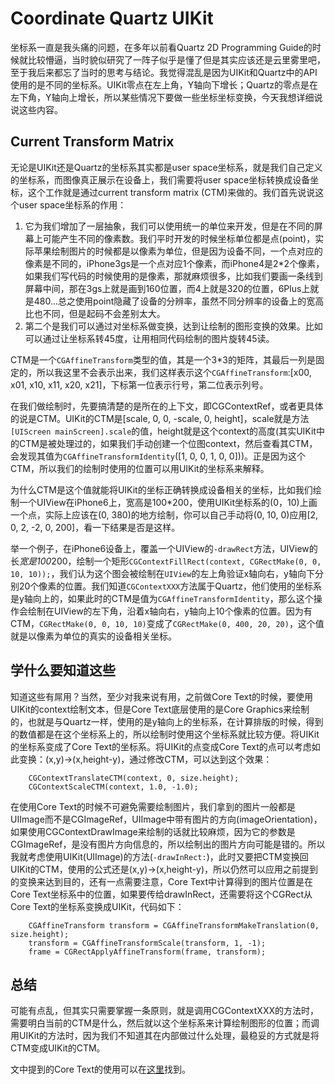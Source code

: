 # Coordinate Quartz UIKit

坐标系一直是我头痛的问题，在多年以前看Quartz 2D Programming Guide的时候就比较懵逼，当时貌似研究了一阵子似乎是懂了但是其实应该还是云里雾里吧，至于我后来都忘了当时的思考与结论。我觉得混乱是因为UIKit和Quartz中的API使用的是不同的坐标系。UIKit零点在左上角，Y轴向下增长；Quartz的零点是在左下角，Y轴向上增长，所以某些情况下要做一些坐标坐标变换，今天我想详细说说这些内容。

## Current Transform Matrix

无论是UIKit还是Quartz的坐标系其实都是user space坐标系，就是我们自己定义的坐标系，而图像真正展示在设备上，我们需要将user space坐标转换成设备坐标，这个工作就是通过current transform matrix (CTM)来做的。我们首先说说这个user space坐标系的作用：
1. 它为我们增加了一层抽象，我们可以使用统一的单位来开发，但是在不同的屏幕上可能产生不同的像素数。我们平时开发的时候坐标单位都是点(point)，实际苹果绘制图片的时候都是以像素为单位，但是因为设备不同，一个点对应的像素是不同的，iPhone3gs是一个点对应1个像素，而iPhone4是2*2个像素，如果我们写代码的时候使用的是像素，那就麻烦很多，比如我们要画一条线到屏幕中间，那在3gs上就是画到160位置，而4上就是320的位置，6Plus上就是480...总之使用point隐藏了设备的分辨率，虽然不同分辨率的设备上的宽高比也不同，但是起码不会差别太大。
2. 第二个是我们可以通过对坐标系做变换，达到让绘制的图形变换的效果。比如可以通过让坐标系转45度，让用相同代码绘制的图片旋转45读。

CTM是一个`CGAffineTransform`类型的值，其是一个3*3的矩阵，其最后一列是固定的，所以我这里不会表示出来，我们这样表示这个`CGAffineTransform`:[x00, x01, x10, x11, x20, x21]，下标第一位表示行号，第二位表示列号。

在我们做绘制时，先要搞清楚的是所在的上下文，即CGContextRef，或者更具体的说是CTM。UIKit的CTM是[scale, 0, 0, -scale, 0, height]，scale就是方法`[UIScreen mainScreen].scale`的值，height就是这个context的高度(其实UIKit中的CTM是被处理过的，如果我们手动创建一个位图context，然后查看其CTM，会发现其值为`CGAffineTransformIdentity`([1, 0, 0, 1, 0, 0]))。正是因为这个CTM，所以我们的绘制时使用的位置可以用UIKit的坐标系来解释。

为什么CTM是这个值就能将UIKit的坐标正确转换成设备相关的坐标，比如我们绘制一个UIView在iPhone6上，宽高是100*200，使用UIKit坐标系的(0，10)上画一个点，实际上应该在(0, 380)的地方绘制，你可以自己手动将(0, 10, 0)应用[2, 0, 2, -2, 0, 200]，看一下结果是否是这样。

举一个例子，在iPhone6设备上，覆盖一个UIView的`-drawRect`方法，UIView的长*宽是100*200，绘制一个矩形`CGContextFillRect(context, CGRectMake(0, 0, 10, 10));`，我们认为这个图会被绘制在`UIView`的左上角验证x轴向右，y轴向下分别20个像素的位置。我们知道`CGContextXXX`方法属于Quartz，他们使用的坐标系是y轴向上的，如果此时的CTM是值为`CGAffineTransformIdentity`，那么这个操作会绘制在UIView的左下角，沿着x轴向右，y轴向上10个像素的位置。因为有CTM，`CGRectMake(0, 0, 10, 10)`变成了`CGRectMake(0, 400, 20, 20)`，这个值就是以像素为单位的真实的设备相关坐标。

## 学什么要知道这些

知道这些有屌用？当然，至少对我来说有用，之前做Core Text的时候，要使用UIKit的context绘制文本，但是Core Text底层使用的是Core Graphics来绘制的，也就是与Quartz一样，使用的是y轴向上的坐标系，在计算排版的时候，得到的数值都是在这个坐标系上的，所以绘制时使用这个坐标系就比较方便。将UIKit的坐标系变成了Core Text的坐标系。将UIKit的点变成Core Text的点可以考虑如此变换：(x,y)->(x,height-y)，通过修改CTM，可以达到这个效果：

```
    CGContextTranslateCTM(context, 0, size.height);
    CGContextScaleCTM(context, 1.0, -1.0);
```

在使用Core Text的时候不可避免需要绘制图片，我们拿到的图片一般都是UIImage而不是CGImageRef，UIImage中带有图片的方向(imageOrientation)，如果使用CGContextDrawImage来绘制的话就比较麻烦，因为它的参数是CGImageRef，是没有图片方向信息的，所以绘制出的图片方向可能是错的。所以我就考虑使用UIKit(UIImage)的方法(`-drawInRect:`)，此时又要把CTM变换回UIKit的CTM，使用的公式还是(x,y)->(x,height-y)，所以仍然可以应用之前提到的变换来达到目的，还有一点需要注意，Core Text中计算得到的图片位置是在Core Text坐标系中的位置，如果要传给drawInRect，还需要将这个CGRect从Core Text的坐标系变换成UIKit，代码如下：

```
    CGAffineTransform transform = CGAffineTransformMakeTranslation(0, size.height);
    transform = CGAffineTransformScale(transform, 1, -1);
    frame = CGRectApplyAffineTransform(frame, transform);
```

## 总结

可能有点乱，但其实只需要掌握一条原则，就是调用CGContextXXX的方法时，需要明白当前的CTM是什么，然后就以这个坐标系来计算绘制图形的位置；而调用UIKit的方法时，因为我们不知道其在内部做过什么处理，最稳妥的方式就是将CTM变成UIKit的CTM。

文中提到的Core Text的使用可以在[这里](https://github.com/kudocc/CCKit/blob/master/CCKit/text/CCTextLayout.m)找到。

